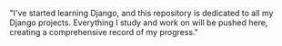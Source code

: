 "I've started learning Django, and this repository is dedicated to all my Django projects. Everything I study and work on will be pushed here, creating a comprehensive record of my progress."
